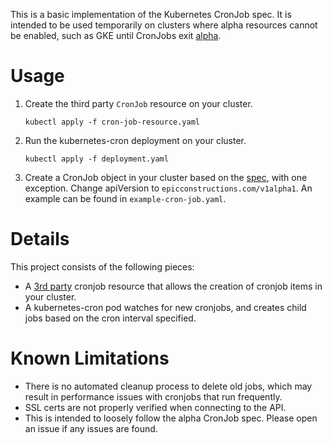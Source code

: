 This is a basic implementation of the Kubernetes CronJob spec. It is intended
to be used temporarily on clusters where alpha resources cannot be enabled,
such as GKE until CronJobs exit
[alpha](https://github.com/kubernetes/kubernetes/issues/41039).

# Usage

1. Create the third party `CronJob` resource on your cluster.

    ```kubectl apply -f cron-job-resource.yaml```

2. Run the kubernetes-cron deployment on your cluster.

    ```kubectl apply -f deployment.yaml```

3. Create a CronJob object in your cluster based on the
   [spec](https://kubernetes.io/docs/user-guide/cron-jobs/), with one
exception. Change apiVersion to `epicconstructions.com/v1alpha1`. An example
can be found in `example-cron-job.yaml`.

# Details

This project consists of the following pieces:

* A [3rd party](https://kubernetes.io/docs/user-guide/thirdpartyresources/)
  cronjob resource that allows the creation of cronjob items in your cluster.
* A kubernetes-cron pod watches for new cronjobs, and creates child jobs based
  on the cron interval specified.


# Known Limitations
* There is no automated cleanup process to delete old jobs, which may result in
  performance issues with cronjobs that run frequently.
* SSL certs are not properly verified when connecting to the API.
* This is intended to loosely follow the alpha CronJob spec. Please open an
  issue if any issues are found.
